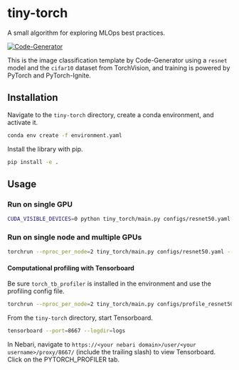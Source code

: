 # tiny-torch

A small algorithm for exploring MLOps best practices.

[![Code-Generator](https://badgen.net/badge/Template%20by/Code-Generator/ee4c2c?labelColor=eaa700)](https://github.com/pytorch-ignite/code-generator)

This is the image classification template by Code-Generator using a `resnet` model and the `cifar10` dataset from TorchVision, and training is powered by PyTorch and PyTorch-Ignite.

## Installation

Navigate to the `tiny-torch` directory, create a conda environment, and activate it.

```bash
conda env create -f environment.yaml
```
Install the library with pip.

```bash
pip install -e .
```

## Usage

### Run on single GPU

```bash
CUDA_VISIBLE_DEVICES=0 python tiny_torch/main.py configs/resnet50.yaml
```

### Run on single node and multiple GPUs

```bash
torchrun --nproc_per_node=2 tiny_torch/main.py configs/resnet50.yaml --backend=nccl
```


#### Computational profiling with Tensorboard

Be sure `torch_tb_profiler` is installed in the environment and use the profiling config file.

```bash
torchrun --nproc_per_node=2 tiny_torch/main.py configs/profile_resnet50.yaml --backend=nccl
```
From the `tiny-torch` directory, start Tensorboard.

```bash
tensorboard --port=8667 --logdir=logs
```
In Nebari, navigate to `https://<your nebari domain>/user/<your username>/proxy/8667/` (include the trailing slash) to view Tensorboard.  Click on the PYTORCH_PROFILER tab.
